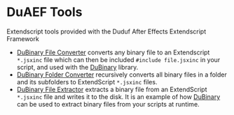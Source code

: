 # DuAEF Tools
Extendscript tools provided with the Duduf After Effects Extendscript Framework

- [DuBinary File Converter](https://github.com/Rainbox-dev/DuAEF/blob/master/tools/DuBinary_file_converter.jsx) converts any binary file to an Extendscript `*.jsxinc` file which can then be included `#include file.jsxinc` in your script, and used with the [DuBinary](https://github.com/Rainbox-dev/DuAEF/blob/master/libs/DuBinaryLib.jsxinc) library.
- [DuBinary Folder Converter](https://github.com/Rainbox-dev/DuAEF/blob/master/tools/DuBinary_folder_converter.jsx) recursively converts all binary files in a folder and its subfolders to ExtendScript `*.jsxinc` files.
- [DuBinary File Extractor](https://github.com/Rainbox-dev/DuAEF/blob/master/tools/DuBinary_file_extractor.jsx) extracts a binary file from an ExtendScript `*.jsxinc` file and writes it to the disk. It is an example of how [DuBinary](https://github.com/Rainbox-dev/DuAEF/blob/master/libs/DuBinaryLib.jsxinc) can be used to extract binary files from your scripts at runtime.
